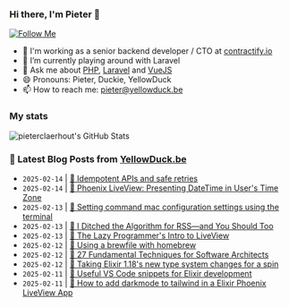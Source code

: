 ### Hi there, I'm Pieter 👋  
[![Follow Me](https://img.shields.io/github/followers/pieterclaerhout?label=Follow&style=social)](https://github.com/pieterclaerhout)

- 🏢 I'm working as a senior backend developer / CTO at [contractify.io](https://contractify.io)
- 🌱 I’m currently playing around with Laravel
- 💬 Ask me about [PHP](https://php.net), [Laravel](http://laravel.com) and [VueJS](https://vuejs.org)
- 😄 Pronouns: Pieter, Duckie, YellowDuck
- 📫 How to reach me: pieter@yellowduck.be

### My stats

![pieterclaerhout's GitHub Stats](https://github-readme-stats.vercel.app/api?username=pieterclaerhout&show_icons=true&count_private=true&line_height=40)

### 📩 Latest Blog Posts from [YellowDuck.be](https://www.yellowduck.be/)
<!-- BLOG-POST-LIST:START -->
- `2025-02-14` | [🔗 Idempotent APIs and safe retries](https://www.yellowduck.be/posts/idempotent-apis-and-safe-retries)  
- `2025-02-14` | [🔗 Phoenix LiveView: Presenting DateTime in User&#39;s Time Zone](https://www.yellowduck.be/posts/phoenix-liveview-presenting-datetime-in-users-time-zone)  
- `2025-02-13` | [🐥 Setting command mac configuration settings using the terminal](https://www.yellowduck.be/posts/setting-command-mac-configuration-settings-using-the-terminal)  
- `2025-02-13` | [🔗 I Ditched the Algorithm for RSS—and You Should Too](https://www.yellowduck.be/posts/i-ditched-the-algorithm-for-rss-and-you-should-too)  
- `2025-02-13` | [🔗 The Lazy Programmer&#39;s Intro to LiveView](https://www.yellowduck.be/posts/the-lazy-programmers-intro-to-liveview)  
- `2025-02-12` | [🐥 Using a brewfile with homebrew](https://www.yellowduck.be/posts/using-a-brewfile-with-homebrew)  
- `2025-02-12` | [🔗 27 Fundamental Techniques for Software Architects](https://www.yellowduck.be/posts/27-fundamental-techniques-for-software-architects)  
- `2025-02-12` | [🔗 Taking Elixir 1.18&#39;s new type system changes for a spin](https://www.yellowduck.be/posts/taking-elixir-1-18s-new-type-system-changes-for-a-spin)  
- `2025-02-11` | [🐥 Useful VS Code snippets for Elixir development](https://www.yellowduck.be/posts/useful-vs-code-snippets-for-elixir-development)  
- `2025-02-11` | [🔗 How to add darkmode to tailwind in a Elixir Phoenix LiveView App](https://www.yellowduck.be/posts/how-to-add-darkmode-to-tailwind-in-a-elixir-phoenix-liveview-app)  

<!-- BLOG-POST-LIST:END -->
